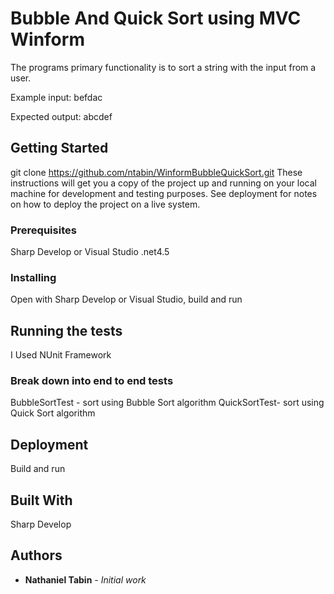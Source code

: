 # Bubble And Quick Sort using MVC Winform

The programs primary functionality is to sort a string with the input from a user.

Example input: befdac

Expected output: abcdef

## Getting Started
git clone https://github.com/ntabin/WinformBubbleQuickSort.git
These instructions will get you a copy of the project up and running on your local machine for development and testing purposes. See deployment for notes on how to deploy the project on a live system.

### Prerequisites
Sharp Develop or Visual Studio
.net4.5

### Installing

Open with Sharp Develop or Visual Studio, build and run

## Running the tests
I Used NUnit Framework

### Break down into end to end tests

BubbleSortTest - sort using Bubble Sort algorithm
QuickSortTest- sort using Quick Sort algorithm

## Deployment

Build and run

## Built With
Sharp Develop

## Authors

* **Nathaniel Tabin** - *Initial work*

